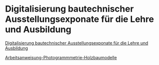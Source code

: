 # Digitalisierung bautechnischer Ausstellungsexponate für die Lehre und Ausbildung 

[Digitalisierung bautechnischer Ausstellungsexponate für die Lehre und Ausbildung](./assets/pdf/Digitalisierung_bautechnischer_Ausstellungsexponate_f%C3%BCr_die_Lehre_und_Ausbildung.pdf)

[Arbeitsanweisung-Photogrammmetrie-Holzbaumodelle](./assets/pdf/Arbeitsanweisung-Photogrammmetrieaufnahmen-Holzbaumodelle.pdf)